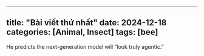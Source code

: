  ---
title: "Bài viết thứ nhất"
date: 2024-12-18
categories: [Animal, Insect]
tags: [bee]
---
He predicts the next-generation model will “look truly agentic.”
